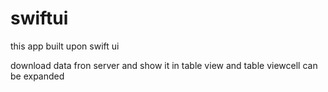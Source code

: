 # swiftui

this app built upon swift ui

download data fron server
and show it in table view and table viewcell can be expanded
